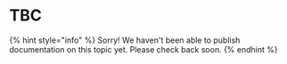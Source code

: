 # TBC

{% hint style="info" %}
Sorry! We haven't been able to publish documentation on this topic yet. Please check back soon.
{% endhint %}
